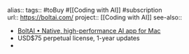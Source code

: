 alias::
tags:: #toBuy #[[Coding with AI]] #subscription  
url:: https://boltai.com/
project:: [[Coding with AI]] 
see-also::

- [BoltAI • Native, high-performance AI app for Mac](https://boltai.com/)
- USD$75 perpetual license, 1-year updates
-